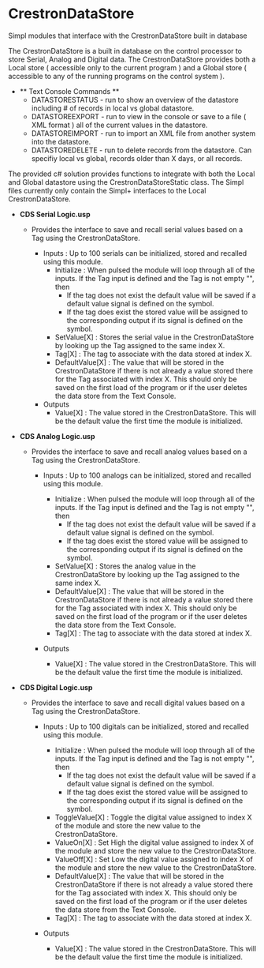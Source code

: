 # CrestronDataStore
Simpl modules that interface with the CrestronDataStore built in database

The CrestronDataStore is a built in database on the control processor to store Serial, Analog and Digital data. The CrestronDataStore provides both a Local store ( accessible only to the current program ) and a Global store ( accessible to any of the running programs on the control system ).

- ** Text Console Commands **
  - DATASTORESTATUS - run to show an overview of the datastore including # of records in local vs global datastore.
  - DATASTOREEXPORT - run to view in the console or save to a file ( XML format ) all of the current values in the datastore.
  - DATASTOREIMPORT - run to import an XML file from another system into the datastore.
  - DATASTOREDELETE - run to delete records from the datastore. Can specifiy local vs global, records older than X days, or all records.

The provided c# solution provides functions to integrate with both the Local and Global datastore using the CrestronDataStoreStatic class. The Simpl files currently only contain the Simpl+ interfaces to
the Local CrestronDataStore.

- **CDS Serial Logic.usp**

  - Provides the interface to save and recall serial values based on a Tag using the CrestronDataStore.
  
    - Inputs : Up to 100 serials can be initialized, stored and recalled using this module.
      - Initialize : When pulsed the module will loop through all of the inputs. If the Tag input is defined and the Tag is not empty "", then
        - If the tag does not exist the default value will be saved if a default value signal is defined on the symbol.
        - If the tag does exist the stored value will be assigned to the corresponding output if its signal is defined on the symbol.
      - SetValue[X] : Stores the serial value in the CrestronDataStore by looking up the Tag assigned to the same index X.
      - Tag[X] : The tag to associate with the data stored at index X.
      - DefaultValue[X] : The value that will be stored in the CrestronDataStore if there is not already a value stored there for the Tag associated with index X. This should only be saved on the first load of the program or if the user deletes the data store from the Text Console.
    - Outputs
      - Value[X] : The value stored in the CrestronDataStore. This will be the default value the first time the module is initialized.

- **CDS Analog Logic.usp**

  - Provides the interface to save and recall analog values based on a Tag using the CrestronDataStore.
  
    - Inputs : Up to 100 analogs can be initialized, stored and recalled using this module.
      - Initialize : When pulsed the module will loop through all of the inputs. If the Tag input is defined and the Tag is not empty "", then
        - If the tag does not exist the default value will be saved if a default value signal is defined on the symbol.
        - If the tag does exist the stored value will be assigned to the corresponding output if its signal is defined on the symbol.
      - SetValue[X] : Stores the analog value in the CrestronDataStore by looking up the Tag assigned to the same index X.
      - DefaultValue[X] : The value that will be stored in the CrestronDataStore if there is not already a value stored there for the Tag associated with index X. This should only be saved on the first load of the program or if the user deletes the data store from the Text Console.
      - Tag[X] : The tag to associate with the data stored at index X.
      
    - Outputs
      - Value[X] : The value stored in the CrestronDataStore. This will be the default value the first time the module is initialized.

- **CDS Digital Logic.usp**

  - Provides the interface to save and recall digital values based on a Tag using the CrestronDataStore.
  
    - Inputs : Up to 100 digitals can be initialized, stored and recalled using this module.
      - Initialize : When pulsed the module will loop through all of the inputs. If the Tag input is defined and the Tag is not empty "", then
        - If the tag does not exist the default value will be saved if a default value signal is defined on the symbol.
        - If the tag does exist the stored value will be assigned to the corresponding output if its signal is defined on the symbol.
      - ToggleValue[X] : Toggle the digital value assigned to index X of the module and store the new value to the CrestronDataStore.
      - ValueOn[X] : Set High the digital value assigned to index X of the module and store the new value to the CrestronDataStore.
      - ValueOff[X] : Set Low the digital value assigned to index X of the module and store the new value to the CrestronDataStore.
      - DefaultValue[X] : The value that will be stored in the CrestronDataStore if there is not already a value stored there for the Tag associated with index X. This should only be saved on the first load of the program or if the user deletes the data store from the Text Console.
      - Tag[X] : The tag to associate with the data stored at index X.
      
    - Outputs
      - Value[X] : The value stored in the CrestronDataStore. This will be the default value the first time the module is initialized.


